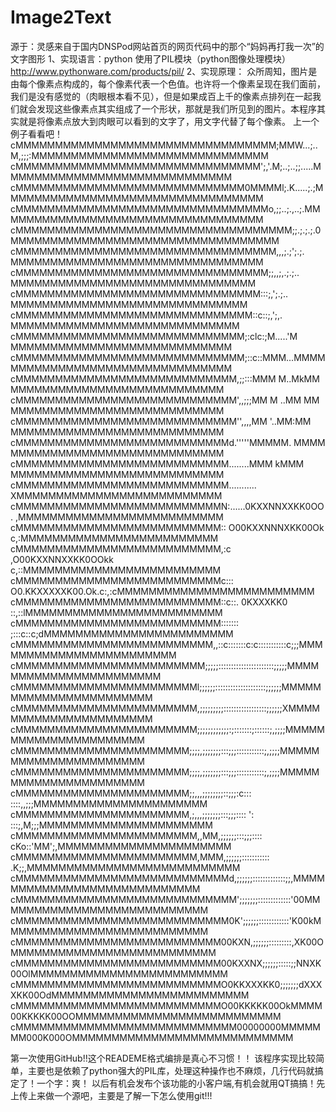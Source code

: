 ﻿Image2Text
==========

源于：灵感来自于国内DNSPod网站首页的网页代码中的那个“妈妈再打我一次”的文字图形
	1、实现语言：python 使用了PIL模块（python图像处理模块）http://www.pythonware.com/products/pil/
	2、实现原理：
		众所周知，图片是由每个像素点构成的，每个像素代表一个色值。也许将一个像素呈现在我们面前，我们是没有感觉的（肉眼根本看不见），但是如果成百上千的像素点排列在一起我们就会发现这些像素点其实组成了一个形状，那就是我们所见到的图片。本程序其实就是将像素点放大到肉眼可以看到的文字了，用文字代替了每个像素。
上一个例子看看吧！
cMMMMMMMMMMMMMMMMMMMMMMMMMMMMMMMMM;MMW...;..M,;;;:MMMMMMMMMMMMMMMMMMMMMMMMMMMMMM
cMMMMMMMMMMMMMMMMMMMMMMMMMMMMMMM';,'.M;..;..;;.....MMMMMMMMMMMMMMMMMMMMMMMMMMMMM
cMMMMMMMMMMMMMMMMMMMMMMMMMMMMM0MMMMl;.K.....;.;MMMMMMMMMMMMMMMMMMMMMMMMMMMMMMMMM
cMMMMMMMMMMMMMMMMMMMMMMMMMMMMMMMMo,;;..;.,..;.MMMMMMMMMMMMMMMMMMMMMMMMMMMMMMMMMM
cMMMMMMMMMMMMMMMMMMMMMMMMMMMMMMMMMMM;;.;.;.;.0MMMMMMMMMMMMMMMMMMMMMMMMMMMMMMMMMM
cMMMMMMMMMMMMMMMMMMMMMMMMMMMMMMMMM,,,;.;';.;.   MMMMMMMMMMMMMMMMMMMMMMMMMMMMMMMM
cMMMMMMMMMMMMMMMMMMMMMMMMMMMMMMMM;;,,;,.;.;..    MMMMMMMMMMMMMMMMMMMMMMMMMMMMMMM
cMMMMMMMMMMMMMMMMMMMMMMMMMMMMMMM:::;,';.;..       MMMMMMMMMMMMMMMMMMMMMMMMMMMMMM
cMMMMMMMMMMMMMMMMMMMMMMMMMMMMMM::c::;,';,.         MMMMMMMMMMMMMMMMMMMMMMMMMMMMM
cMMMMMMMMMMMMMMMMMMMMMMMMMMMMM;:clc:;M.....'M       MMMMMMMMMMMMMMMMMMMMMMMMMMMM
cMMMMMMMMMMMMMMMMMMMMMMMMMMMMM;::c::MMM...MMMM      MMMMMMMMMMMMMMMMMMMMMMMMMMMM
cMMMMMMMMMMMMMMMMMMMMMMMMMMMM,;;:::MMM M..MkMM       MMMMMMMMMMMMMMMMMMMMMMMMMMM
cMMMMMMMMMMMMMMMMMMMMMMMMMMMM',,;;;MM M ..MM MM      MMMMMMMMMMMMMMMMMMMMMMMMMMM
cMMMMMMMMMMMMMMMMMMMMMMMMMMMM'',,,,MM  '..MM:MM      MMMMMMMMMMMMMMMMMMMMMMMMMMM
cMMMMMMMMMMMMMMMMMMMMMMMMMMMd.'''''MMMMM. MMMM       MMMMMMMMMMMMMMMMMMMMMMMMMMM
cMMMMMMMMMMMMMMMMMMMMMMMMMMM........MMM   kMMM       MMMMMMMMMMMMMMMMMMMMMMMMMMM
cMMMMMMMMMMMMMMMMMMMMMMMMMMM...........              XMMMMMMMMMMMMMMMMMMMMMMMMMM
cMMMMMMMMMMMMMMMMMMMMMMMMMMN:......0KXXNNXXKK0OO.    ,MMMMMMMMMMMMMMMMMMMMMMMMMM
cMMMMMMMMMMMMMMMMMMMMMMMMMM::    O00KXXNNNXKK00Ok   c,:MMMMMMMMMMMMMMMMMMMMMMMMM
cMMMMMMMMMMMMMMMMMMMMMMMMMM,:c  ,O00KXXNNXXKK0OOkk c,::MMMMMMMMMMMMMMMMMMMMMMMMM
cMMMMMMMMMMMMMMMMMMMMMMMMMMc:::  O0.KKXXXXXK00.Ok.c:,:cMMMMMMMMMMMMMMMMMMMMMMMMM
cMMMMMMMMMMMMMMMMMMMMMMMMMM::c::.    0KXXXKK0    ::,::lMMMMMMMMMMMMMMMMMMMMMMMMM
cMMMMMMMMMMMMMMMMMMMMMMMMMM:::::::            ;:::c::c;dMMMMMMMMMMMMMMMMMMMMMMMM
cMMMMMMMMMMMMMMMMMMMMMMMMM,,::c:::::::c:c:::::::::::c;;;MMMMMMMMMMMMMMMMMMMMMMMM
cMMMMMMMMMMMMMMMMMMMMMMMM;;;;;::::::::::::::::::::::;;;;;MMMMMMMMMMMMMMMMMMMMMMM
cMMMMMMMMMMMMMMMMMMMMMMMl;;;;;;::::::::::::::::::::;;;;;;MMMMMMMMMMMMMMMMMMMMMMM
cMMMMMMMMMMMMMMMMMMMMMMM,;;;;;;;;;:::::::::::::::::;;;;;;XMMMMMMMMMMMMMMMMMMMMMM
cMMMMMMMMMMMMMMMMMMMMMMM;;;;;;;;;;;;:;:::::::;::::::;,;;;;MMMMMMMMMMMMMMMMMMMMMM
cMMMMMMMMMMMMMMMMMMMMMM;;;;,;;;;;;;:::;;;:::::::::::;,;;;;MMMMMMMMMMMMMMMMMMMMMM
cMMMMMMMMMMMMMMMMMMMMMM;;;;,;;;;;;;:::;;;:::::::::::;,;;;;MMMMMMMMMMMMMMMMMMMMMM
cMMMMMMMMMMMMMMMMMMMMMM;;,,,;;;;;;;;::;;;:c:::   ::::,,;;;MMMMMMMMMMMMMMMMMMMMMM
cMMMMMMMMMMMMMMMMMMMMMM,;,,,;;;;;;;:::;;;:::: ': :::;,M;;;MMMMMMMMMMMMMMMMMMMMMM
cMMMMMMMMMMMMMMMMMMMMMMM,,MM,;;;;;;:::;;;::::  cKo::'MM';,MMMMMMMMMMMMMMMMMMMMMM
cMMMMMMMMMMMMMMMMMMMMMMM,MMM,;;;;;;:::::::::::  .K;;,MMMMMMMMMMMMMMMMMMMMMMMMMMM
cMMMMMMMMMMMMMMMMMMMMMMMMMMMd,;;;;;;:::::::::::::;;,MMMMMMMMMMMMMMMMMMMMMMMMMMMM
cMMMMMMMMMMMMMMMMMMMMMMMMMMMM';;;;;;;:::::::::::::'00MMMMMMMMMMMMMMMMMMMMMMMMMMM
cMMMMMMMMMMMMMMMMMMMMMMMMMMM0K';;;;;;::::::::::::'K00kMMMMMMMMMMMMMMMMMMMMMMMMMM
cMMMMMMMMMMMMMMMMMMMMMMMMMM00KXN,;;;;;;:::::::::,XK00OMMMMMMMMMMMMMMMMMMMMMMMMMM
cMMMMMMMMMMMMMMMMMMMMMMMMMM00KXXNX;;;;;;:::::;;NNXK00OlMMMMMMMMMMMMMMMMMMMMMMMMM
cMMMMMMMMMMMMMMMMMMMMMMMMMMO0KKXXXKK0;;;;;;;dXXXXKK00OdMMMMMMMMMMMMMMMMMMMMMMMMM
cMMMMMMMMMMMMMMMMMMMMMMMMMMO00KKKKK00OkMMMM00KKKKK00OOMMMMMMMMMMMMMMMMMMMMMMMMMM
cMMMMMMMMMMMMMMMMMMMMMMMMMMMM00000000MMMMMMM000K000OMMMMMMMMMMMMMMMMMMMMMMMMMMMM

第一次使用GitHub!!这个READEME格式编排是真心不习惯！！
该程序实现比较简单，主要也是依赖了python强大的PIL库，处理这种操作也不麻烦，几行代码就搞定了！一个字：爽！
以后有机会发布个该功能的小客户端,有机会就用QT搞搞！先上传上来做一个源吧，主要是了解一下怎么使用git!!!
		




